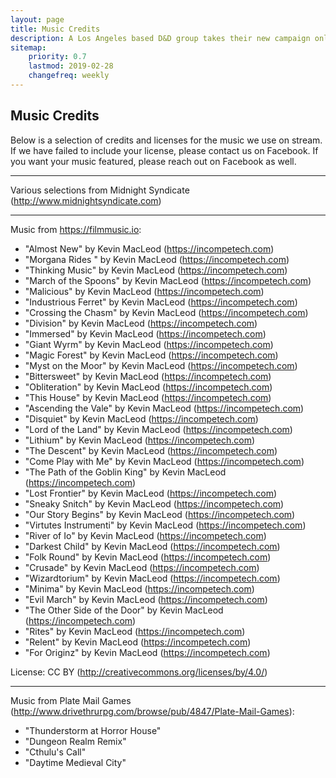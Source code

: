 ```yaml
---
layout: page
title: Music Credits
description: A Los Angeles based D&D group takes their new campaign online. Some new faces to the D&D realm and some veterans; this group is full of actors, story tellers, and artists - all ready for adventure and ready to make you laugh!
sitemap:
    priority: 0.7
    lastmod: 2019-02-28
    changefreq: weekly
---
```

## Music Credits

Below is a selection of credits and licenses for the music we use on stream. If we have failed to include your license, please contact us on Facebook. If you want your music featured, please reach out on Facebook as well.

---

Various selections from Midnight Syndicate (http://www.midnightsyndicate.com)

---

Music from https://filmmusic.io:

- "Almost New" by Kevin MacLeod (https://incompetech.com)
- "Morgana Rides " by Kevin MacLeod (https://incompetech.com)
- "Thinking Music" by Kevin MacLeod (https://incompetech.com)
- "March of the Spoons" by Kevin MacLeod (https://incompetech.com)
- "Malicious" by Kevin MacLeod (https://incompetech.com)
- "Industrious Ferret" by Kevin MacLeod (https://incompetech.com)
- "Crossing the Chasm" by Kevin MacLeod (https://incompetech.com)
- "Division" by Kevin MacLeod (https://incompetech.com)
- "Immersed" by Kevin MacLeod (https://incompetech.com)
- "Giant Wyrm" by Kevin MacLeod (https://incompetech.com)
- "Magic Forest" by Kevin MacLeod (https://incompetech.com)
- "Myst on the Moor" by Kevin MacLeod (https://incompetech.com)
- "Bittersweet" by Kevin MacLeod (https://incompetech.com)
- "Obliteration" by Kevin MacLeod (https://incompetech.com)
- "This House" by Kevin MacLeod (https://incompetech.com)
- "Ascending the Vale" by Kevin MacLeod (https://incompetech.com)
- "Disquiet" by Kevin MacLeod (https://incompetech.com)
- "Lord of the Land" by Kevin MacLeod (https://incompetech.com)
- "Lithium" by Kevin MacLeod (https://incompetech.com)
- "The Descent" by Kevin MacLeod (https://incompetech.com)
- "Come Play with Me" by Kevin MacLeod (https://incompetech.com)
- "The Path of the Goblin King" by Kevin MacLeod (https://incompetech.com)
- "Lost Frontier" by Kevin MacLeod (https://incompetech.com)
- "Sneaky Snitch" by Kevin MacLeod (https://incompetech.com)
- "Our Story Begins" by Kevin MacLeod (https://incompetech.com)
- "Virtutes Instrumenti" by Kevin MacLeod (https://incompetech.com)
- "River of Io" by Kevin MacLeod (https://incompetech.com)
- "Darkest Child" by Kevin MacLeod (https://incompetech.com)
- "Folk Round" by Kevin MacLeod (https://incompetech.com)
- "Crusade" by Kevin MacLeod (https://incompetech.com)
- "Wizardtorium" by Kevin MacLeod (https://incompetech.com)
- "Minima" by Kevin MacLeod (https://incompetech.com)
- "Evil March" by Kevin MacLeod (https://incompetech.com)
- "The Other Side of the Door" by Kevin MacLeod (https://incompetech.com)
- "Rites" by Kevin MacLeod (https://incompetech.com)
- "Relent" by Kevin MacLeod (https://incompetech.com)
- "For Originz" by Kevin MacLeod (https://incompetech.com)

License: CC BY (http://creativecommons.org/licenses/by/4.0/)

---

Music from Plate Mail Games (http://www.drivethrurpg.com/browse/pub/4847/Plate-Mail-Games):

- "Thunderstorm at Horror House"
- "Dungeon Realm Remix"
- "Cthulu's Call"
- "Daytime Medieval City"
